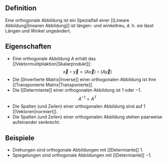 ## Definition
Eine orthogonale Abbildung ist ein Spezialfall einer [[Lineare Abbildung|linearen Abbildung]] ist längen- und winkeltreu, d. h. sie lässt Längen und Winkel ungeändert.

## Eigenschaften
* Eine orthogonale Abbildung $A$ erhält das [[Vektormulitpliaktion|Skalarprodukt]]:
$$
\vec{x} \circ \vec{y} = (A \vec{x}) \circ (A \vec{y})
$$
* Die [[Invertierte Matrix|Inverse]] einer orthogonalen Abbildung ist ihre [[Transponierte Matrix|Transponierte]].
* Die [[Determiante]] einer orthogonalen Abbildung ist $1$ oder $-1$.
$$
A^{-1} = A^T
$$
* Die Spalten (und Zeilen) einer orthogonalen Abbildung sind auf 1 [[Vektoren|normiert]].
* Die Spalten (und Zeilen) einer orthogonalen Abbildung stehen paarweise aufeinander senkrecht.

## Beispiele
* Drehungen sind orthogonale Abbildungen mit [[Determiante]] 1.
* Spiegelungen sind orthogonale Abbildungen mit [[Determiante]] $-1$.